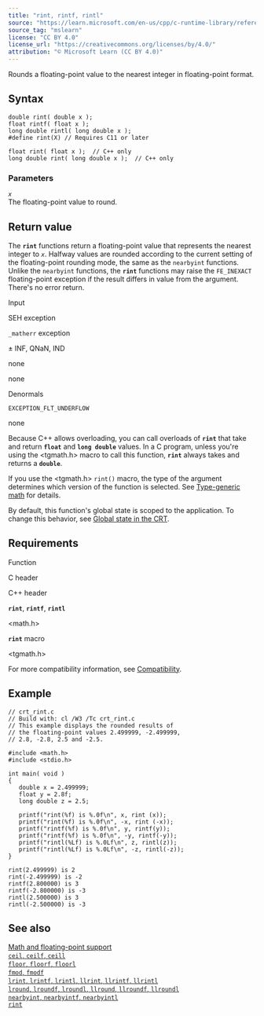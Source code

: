 ```yaml
---
title: "rint, rintf, rintl"
source: "https://learn.microsoft.com/en-us/cpp/c-runtime-library/reference/rint-rintf-rintl?view=msvc-170"
source_tag: "mslearn"
license: "CC BY 4.0"
license_url: "https://creativecommons.org/licenses/by/4.0/"
attribution: "© Microsoft Learn (CC BY 4.0)"
---
```

Rounds a floating-point value to the nearest integer in floating-point format.

## Syntax

```
double rint( double x );
float rintf( float x );
long double rintl( long double x );
#define rint(X) // Requires C11 or later

float rint( float x );  // C++ only
long double rint( long double x );  // C++ only
```

### Parameters

_`x`_  
The floating-point value to round.

## Return value

The **`rint`** functions return a floating-point value that represents the nearest integer to _`x`_. Halfway values are rounded according to the current setting of the floating-point rounding mode, the same as the `nearbyint` functions. Unlike the `nearbyint` functions, the **`rint`** functions may raise the `FE_INEXACT` floating-point exception if the result differs in value from the argument. There's no error return.

Input

SEH exception

`_matherr` exception

± INF, QNaN, IND

none

none

Denormals

`EXCEPTION_FLT_UNDERFLOW`

none

Because C++ allows overloading, you can call overloads of **`rint`** that take and return **`float`** and **`long double`** values. In a C program, unless you're using the <tgmath.h> macro to call this function, **`rint`** always takes and returns a **`double`**.

If you use the <tgmath.h> `rint()` macro, the type of the argument determines which version of the function is selected. See [Type-generic math](https://learn.microsoft.com/en-us/cpp/c-runtime-library/tgmath?view=msvc-170) for details.

By default, this function's global state is scoped to the application. To change this behavior, see [Global state in the CRT](https://learn.microsoft.com/en-us/cpp/c-runtime-library/global-state?view=msvc-170).

## Requirements

Function

C header

C++ header

**`rint`**, **`rintf`**, **`rintl`**

<math.h>

<cmath>

**`rint`** macro

<tgmath.h>

For more compatibility information, see [Compatibility](https://learn.microsoft.com/en-us/cpp/c-runtime-library/compatibility?view=msvc-170).

## Example

```
// crt_rint.c
// Build with: cl /W3 /Tc crt_rint.c
// This example displays the rounded results of
// the floating-point values 2.499999, -2.499999,
// 2.8, -2.8, 2.5 and -2.5.

#include <math.h>
#include <stdio.h>

int main( void )
{
   double x = 2.499999;
   float y = 2.8f;
   long double z = 2.5;

   printf("rint(%f) is %.0f\n", x, rint (x));
   printf("rint(%f) is %.0f\n", -x, rint (-x));
   printf("rintf(%f) is %.0f\n", y, rintf(y));
   printf("rintf(%f) is %.0f\n", -y, rintf(-y));
   printf("rintl(%Lf) is %.0Lf\n", z, rintl(z));
   printf("rintl(%Lf) is %.0Lf\n", -z, rintl(-z));
}
```

```
rint(2.499999) is 2
rint(-2.499999) is -2
rintf(2.800000) is 3
rintf(-2.800000) is -3
rintl(2.500000) is 3
rintl(-2.500000) is -3
```

## See also

[Math and floating-point support](https://learn.microsoft.com/en-us/cpp/c-runtime-library/floating-point-support?view=msvc-170)  
[`ceil`, `ceilf`, `ceill`](https://learn.microsoft.com/en-us/cpp/c-runtime-library/reference/ceil-ceilf-ceill?view=msvc-170)  
[`floor`, `floorf`, `floorl`](https://learn.microsoft.com/en-us/cpp/c-runtime-library/reference/floor-floorf-floorl?view=msvc-170)  
[`fmod`, `fmodf`](https://learn.microsoft.com/en-us/cpp/c-runtime-library/reference/fmod-fmodf?view=msvc-170)  
[`lrint`, `lrintf`, `lrintl`, `llrint`, `llrintf`, `llrintl`](https://learn.microsoft.com/en-us/cpp/c-runtime-library/reference/lrint-lrintf-lrintl-llrint-llrintf-llrintl?view=msvc-170)  
[`lround`, `lroundf`, `lroundl`, `llround`, `llroundf`, `llroundl`](https://learn.microsoft.com/en-us/cpp/c-runtime-library/reference/lround-lroundf-lroundl-llround-llroundf-llroundl?view=msvc-170)  
[`nearbyint`, `nearbyintf`, `nearbyintl`](https://learn.microsoft.com/en-us/cpp/c-runtime-library/reference/nearbyint-nearbyintf-nearbyintl1?view=msvc-170)  
[`rint`](https://learn.microsoft.com/en-us/cpp/c-runtime-library/reference/rint-rintf-rintl?view=msvc-170)